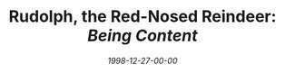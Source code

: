 ---
layout: message
category: message
series: "Lessons Learned From Christmas Classics"
title: "Rudolph, the Red-Nosed Reindeer: <i>Being Content "
date: 1998-12-27-00-00
message_id: 414
---